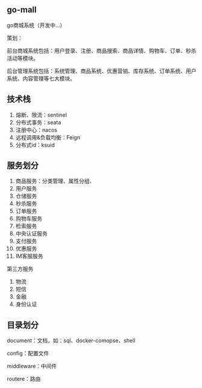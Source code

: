 ## go-mall

go商城系统（开发中...）

策划：

前台商城系统包括：用户登录、注册、商品搜索、商品详情、购物车、订单、秒杀活动等模块。

后台管理系统包括：系统管理、商品系统、优惠营销、库存系统、订单系统、用户系统、内容管理等七大模块。

## 技术栈

1. 熔断、限流：sentinel
2. 分布式事务：seata
3. 注册中心：nacos
4. 远程调用&负载均衡：Feign
5. 分布式id：ksuid



## 服务划分

1. 商品服务：分类管理、属性分组、
2. 用户服务
3. 仓储服务
4. 秒杀服务
5. 订单服务
6. 购物车服务
7. 检索服务
8. 中央认证服务
9. 支付服务
10. 优惠服务
11. IM客服服务

第三方服务

1. 物流
2. 短信
3. 金融
4. 身份认证

## 目录划分

document：文档，如：sql、docker-comopse、shell

config：配置文件

middleware：中间件

routere：路由
